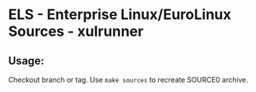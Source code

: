 # ELS - Enterprise Linux/EuroLinux Sources - xulrunner
 
## Usage:
  Checkout branch or tag. Use `make sources` to recreate  SOURCE0 archive.
